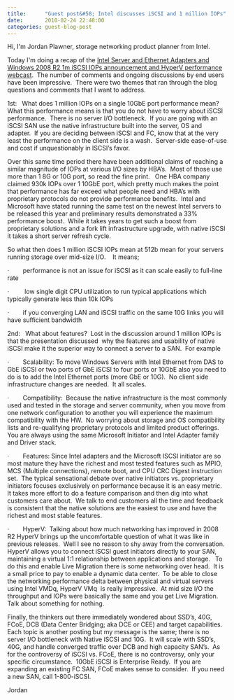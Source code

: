 ```yaml
---
title:      "Guest post&#58; Intel discusses iSCSI and 1 million IOPs"
date:       2010-02-24 22:48:00
categories: guest-blog-post
---
```

Hi, I'm Jordan Plawner, storage networking product planner from Intel. 

Today I'm doing a recap of the [Intel Server and Ethernet Adapters and Windows 2008 R2 1m iSCSI IOPs announcement and HyperV performance webcast](http://msevents.microsoft.com/CUI/WebCastEventDetails.aspx?culture=en-US&EventID=1032432957&CountryCode=US "Webcast link").  The number of comments and ongoing discussions by end users have been impressive.  There were two themes that ran through the blog questions and comments that I want to address.

1st:   What does 1 million IOPs on a single 10GbE port performance mean?  What this performance means is that you do not have to worry about iSCSI performance.  There is no server I/O bottleneck.  If you are going with an iSCSI SAN use the native infrastructure built into the server, OS and adapter.  If you are deciding between iSCSI and FC, know that at the very least the performance on the client side is a wash.  Server-side ease-of-use and cost if unquestionably in ISCSI’s favor. 

Over this same time period there have been additional claims of reaching a similar magnitude of IOPs at various I/O sizes by HBA’s.  Most of those use more than 1 8G or 10G port, so read the fine print.   One HBA company claimed 930k IOPs over 1 10GbE port, which pretty much makes the point that performance has far exceed what people need and HBA’s with proprietary protocols do not provide performance benefits.  Intel and Microsoft have stated running the same test on the newest Intel servers to be released this year and preliminary results demonstrated a 33% performance boost.  While it takes years to get such a boost from proprietary solutions and a fork lift infrastructure upgrade, with native iSCSI it takes a short server refresh cycle.

So what then does 1 million iSCSI IOPs mean at 512b mean for your servers running storage over mid-size I/O.    It means;

·        performance is not an issue for iSCSI as it can scale easily to full-line rate

·         low single digit CPU utilization to run typical applications which typically generate less than 10k IOPs

·        if you converging LAN and iSCSI traffic on the same 10G links you will have sufficient bandwidth 

2nd:   What about features?  Lost in the discussion around 1 million IOPs is that the presentation discussed  why the features and usability of native iSCSI make it the superior way to connect a server to a SAN.  For example

·        Scalability: To move Windows Servers with Intel Ethernet from DAS to GbE iSCSI or two ports of GbE iSCSI to four ports or 10GbE also you need to do is to add the Intel Ethernet ports (more GbE or 10G).  No client side infrastructure changes are needed.  It all scales.

·        Compatibility:  Because the native infrastructure is the most commonly used and tested in the storage and server community, when you move from one network configuration to another you will experience the maximum compatibility with the HW.  No worrying about storage and OS compatibility lists and re-qualifying proprietary protocols and limited product offerings.  You are always using the same Microsoft Initiator and Intel Adapter family and Driver stack.

·        Features: Since Intel adapters and the Microsoft ISCSI initiator are so most mature they have the richest and most tested features such as MPIO, MCS (Multiple connections), remote boot, and CPU CRC Digest instruction set.  The typical sensational debate over native initiators vs. proprietary initiators focuses exclusively on performance because it is an easy metric.  It takes more effort to do a feature comparison and then dig into what customers care about.  We talk to end customers all the time and feedback is consistent that the native solutions are the easiest to use and have the richest and most stable features.

·        HyperV:  Talking about how much networking has improved in 2008 R2 HyperV brings up the uncomfortable question of what it was like in previous releases.  Well I see no reason to shy away from the conversation.  HyperV allows you to connect iSCSI guest initiators directly to your SAN, maintaining a virtual 1:1 relationship between applications and storage.   To do this and enable Live Migration there is some networking over head.  It is a small price to pay to enable a dynamic data center.  To be able to close the networking performance delta between physical and virtual servers using Intel VMDq, HyperV VMq  is really impressive.  At mid size I/O the throughput and IOPs were basically the same and you get Live Migration.  Talk about something for nothing. 

Finally, the thinkers out there immediately wondered about SSD’s, 40G, FCoE, DCB (Data Center Bridging; aka DCE or CEE) and target capabilities.  Each topic is another posting but my message is the same; there is no server I/O bottleneck with Native iSCSI and 10G.  It will scale with SSD’s, 40G, and handle converged traffic over DCB and high capacity SAN’s.  As for the controversy of iSCSI vs. FCoE, there is no controversy, only your specific circumstance.  10GbE iSCSI is Enterprise Ready.  If you are expanding an existing FC SAN, FCoE makes sense to consider.  If you need a new SAN, call 1-800-iSCSI.

Jordan
